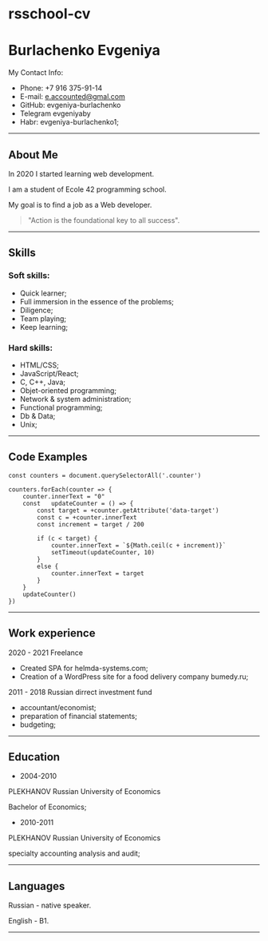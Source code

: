 # rsschool-cv

# Burlachenko Evgeniya

My Contact Info:
* Phone: +7 916 375-91-14
* E-mail: e.accounted@gmal.com
* GitHub: evgeniya-burlachenko
* Telegram evgeniyaby
* Habr: evgeniya-burlachenko1;

***

## About Me

In 2020 I started learning web development.

I am a student of Ecole 42 programming school.

My goal is to find a job as a Web developer.
>"Action is the foundational key to all success".
***
## Skills 

### Soft skills:

* Quick learner;
* Full immersion in the essence of the problems;
* Diligence;
* Team playing;
* Keep learning;

### Hard skills:
* HTML/CSS;
* JavaScript/React;
* C, C++, Java;
* Objet-oriented programming;
* Network & system administration;
* Functional programming;
* Db & Data;
* Unix;
***
## Code Examples

``` 
const counters = document.querySelectorAll('.counter')

counters.forEach(counter => {
	counter.innerText = "0"
	const	updateCounter = () => {
		const target = +counter.getAttribute('data-target')
		const c = +counter.innerText
		const increment = target / 200

		if (c < target) {
			counter.innerText = `${Math.ceil(c + increment)}`
			setTimeout(updateCounter, 10)
		}
		else {
			counter.innerText = target
		}
	}
	updateCounter()
})
```
***
## Work experience
2020 - 2021 Freelance
* Created SPA for helmda-systems.com;
* Creation of a WordPress site for a food delivery company bumedy.ru;

2011 - 2018 Russian dirrect investment fund
* accountant/economist;
* preparation of financial statements;
* budgeting;

***
## Education
* 2004-2010

PLEKHANOV Russian University of Economics

Bachelor of Economics;
* 2010-2011

PLEKHANOV Russian University of Economics

specialty accounting analysis and audit;
***
## Languages
Russian - native speaker.

English - B1.
***
